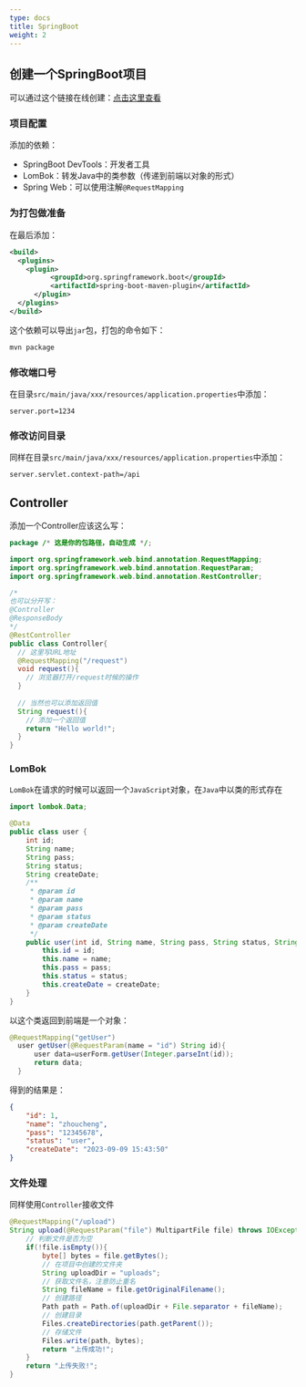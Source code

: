 ```yaml
---
type: docs
title: SpringBoot
weight: 2
---
```



## 创建一个SpringBoot项目

可以通过这个链接在线创建：[点击这里查看](https://start.spring.io/)

### 项目配置

添加的依赖：

- SpringBoot DevTools：开发者工具
- LomBok：转发Java中的类参数（传递到前端以对象的形式）
- Spring Web：可以使用注解`@RequestMapping`

### 为打包做准备

在最后添加：

```xml
<build>
  <plugins>
    <plugin>
          <groupId>org.springframework.boot</groupId>
          <artifactId>spring-boot-maven-plugin</artifactId>
      </plugin>
  </plugins>
</build>
```

这个依赖可以导出`jar`包，打包的命令如下：

```bash
mvn package
```



### 修改端口号

在目录`src/main/java/xxx/resources/application.properties`中添加：

```properties
server.port=1234
```

### 修改访问目录

同样在目录`src/main/java/xxx/resources/application.properties`中添加：

```properties
server.servlet.context-path=/api
```

## Controller

添加一个Controller应该这么写：

```java
package /* 这是你的包路径，自动生成 */;

import org.springframework.web.bind.annotation.RequestMapping;
import org.springframework.web.bind.annotation.RequestParam;
import org.springframework.web.bind.annotation.RestController;

/*
也可以分开写：
@Controller
@ResponseBody
*/
@RestController
public class Controller{
  // 这里写URL地址
  @RequestMapping("/request")
  void request(){
    // 浏览器打开/request时候的操作
  }
  
  // 当然也可以添加返回值
  String request(){
    // 添加一个返回值
    return "Hello world!";
  }
}
```

### LomBok

`LomBok`在请求的时候可以返回一个`JavaScript`对象，在`Java`中以类的形式存在

```java
import lombok.Data;

@Data
public class user {
    int id;
    String name;
    String pass;
    String status;
    String createDate;
    /**
     * @param id
     * @param name
     * @param pass
     * @param status
     * @param createDate
     */
    public user(int id, String name, String pass, String status, String createDate) {
        this.id = id;
        this.name = name;
        this.pass = pass;
        this.status = status;
        this.createDate = createDate;
    }
}
```

以这个类返回到前端是一个对象：

```java
@RequestMapping("getUser")
  user getUser(@RequestParam(name = "id") String id){
      user data=userForm.getUser(Integer.parseInt(id));
      return data;
  }
```

得到的结果是：

```json
{
    "id": 1,
    "name": "zhoucheng",
    "pass": "12345678",
    "status": "user",
    "createDate": "2023-09-09 15:43:50"
}
```

### 文件处理

同样使用`Controller`接收文件

```java
@RequestMapping("/upload")
String upload(@RequestParam("file") MultipartFile file) throws IOException{
    // 判断文件是否为空
    if(!file.isEmpty()){
        byte[] bytes = file.getBytes();
      	// 在项目中创建的文件夹
        String uploadDir = "uploads";
      	// 获取文件名，注意防止重名
        String fileName = file.getOriginalFilename();
      	// 创建路径
        Path path = Path.of(uploadDir + File.separator + fileName);
      	// 创建目录
        Files.createDirectories(path.getParent());
        // 存储文件
        Files.write(path, bytes);
        return "上传成功!";
    }
    return "上传失败!";
}
```

